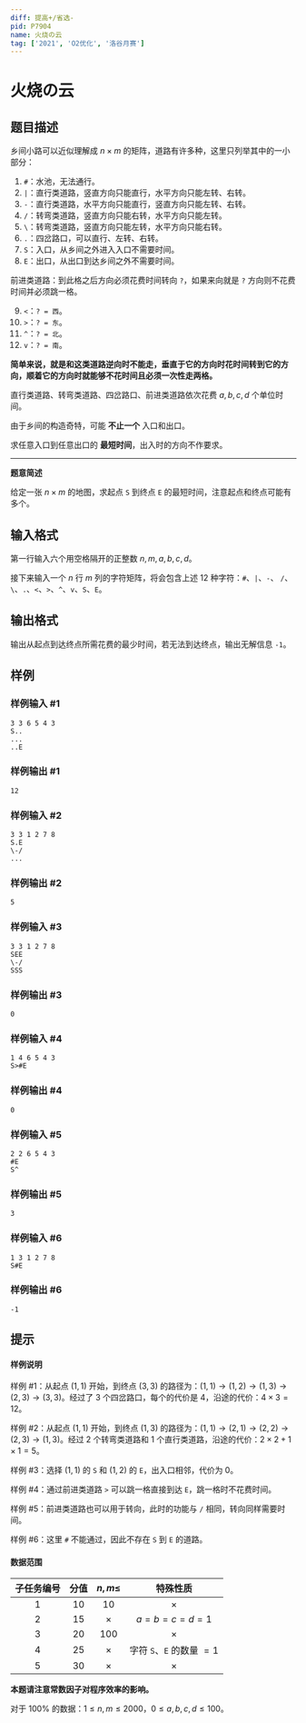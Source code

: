 ```yaml
---
diff: 提高+/省选-
pid: P7904
name: 火烧の云
tag: ['2021', 'O2优化', '洛谷月赛']
---
```

# 火烧の云
## 题目描述

乡间小路可以近似理解成 $n\times m$ 的矩阵，道路有许多种，这里只列举其中的一小部分：

1. ``#``：水池，无法通行。
2. ``|``：直行类道路，竖直方向只能直行，水平方向只能左转、右转。
3. ``-``：直行类道路，水平方向只能直行，竖直方向只能左转、右转。
4. ``/``：转弯类道路，竖直方向只能右转，水平方向只能左转。
5. ``\``：转弯类道路，竖直方向只能左转，水平方向只能右转。
6. ``.``：四岔路口，可以直行、左转、右转。
7. ``S``：入口，从乡间之外进入入口不需要时间。
8. ``E``：出口，从出口到达乡间之外不需要时间。

前进类道路：到此格之后方向必须花费时间转向 `?`，如果来向就是 `?` 方向则不花费时间并必须跳一格。

9. ``<``：`? = 西`。
10. ``>``：`? = 东`。
11. ``^``：`? = 北`。
12. `v`：`? = 南`。

**简单来说，就是和这类道路逆向时不能走，垂直于它的方向时花时间转到它的方向，顺着它的方向时就能够不花时间且必须一次性走两格。**


直行类道路、转弯类道路、四岔路口、前进类道路依次花费 $a,b,c,d$ 个单位时间。

由于乡间的构造奇特，可能 **不止一个** 入口和出口。

求任意入口到任意出口的 **最短时间**，出入时的方向不作要求。

---

**题意简述**

给定一张 $n\times m$ 的地图，求起点 `S` 到终点 `E` 的最短时间，注意起点和终点可能有多个。
## 输入格式

第一行输入六个用空格隔开的正整数 $n,m,a,b,c,d$。

接下来输入一个 $n$ 行 $m$ 列的字符矩阵，将会包含上述 $12$ 种字符：``#``、``|``、``-``、 ``/``、``\``、``.``、``<``、``>``、``^``、`v`、``S``、``E``。
## 输出格式

输出从起点到达终点所需花费的最少时间，若无法到达终点，输出无解信息 `-1`。
## 样例

### 样例输入 #1
```
3 3 6 5 4 3
S..
...
..E
```
### 样例输出 #1
```
12

```
### 样例输入 #2
```
3 3 1 2 7 8
S.E
\-/
...
```
### 样例输出 #2
```
5
```
### 样例输入 #3
```
3 3 1 2 7 8
SEE
\-/
SSS
```
### 样例输出 #3
```
0
```
### 样例输入 #4
```
1 4 6 5 4 3
S>#E
```
### 样例输出 #4
```
0
```
### 样例输入 #5
```
2 2 6 5 4 3
#E
S^
```
### 样例输出 #5
```
3
```
### 样例输入 #6
```
1 3 1 2 7 8
S#E
```
### 样例输出 #6
```
-1
```
## 提示

#### 样例说明

样例 #1：从起点 $(1,1)$ 开始，到终点 $(3,3)$ 的路径为：$(1,1)\rightarrow(1,2)\rightarrow(1,3)\rightarrow(2,3)\rightarrow(3,3)$。经过了 $3$ 个四岔路口，每个的代价是 $4$，沿途的代价：$4\times3=12$。

样例 #2：从起点 $(1,1)$ 开始，到终点 $(1,3)$ 的路径为：$(1,1)\rightarrow(2,1)\rightarrow(2,2)\rightarrow(2,3)\rightarrow(1,3)$。经过 $2$ 个转弯类道路和 $1$ 个直行类道路，沿途的代价：$2\times2+1\times1=5$。

样例 #3：选择 $(1,1)$ 的 `S` 和 $(1,2)$ 的 `E`，出入口相邻，代价为 $0$。

样例 #4：通过前进类道路 `>` 可以跳一格直接到达 `E`，跳一格时不花费时间。

样例 #5：前进类道路也可以用于转向，此时的功能与 `/` 相同，转向同样需要时间。

样例 #6：这里 `#` 不能通过，因此不存在 `S` 到 `E` 的道路。

#### 数据范围

| 子任务编号 | 分值 | $n,m\le$ | 特殊性质 |
| :-: | :-: | :-: | :-: |
| $1$ | $10$ | $10$ | $\times$ |
| $2$ | $15$ | $\times$ | $a=b=c=d=1$ |
| $3$ | $20$ | $100$| $\times$ |
| $4$ | $25$ | $\times$ | 字符 `S`、`E` 的数量 $=1$ |
| $5$ | $30$ | $\times$ | $\times$ |

**本题请注意常数因子对程序效率的影响。**

对于 $100\%$ 的数据：$1\le n,m\le2000$，$0\le a,b,c,d\le100$。
